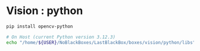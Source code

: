 # Vision : python

```bash
pip install opencv-python
```

```bash
# On Host (current Python version 3.12.3)
echo "/home/${USER}/NoBlackBoxes/LastBlackBox/boxes/vision/python/libs" >> /home/${USER}/NoBlackBoxes/LastBlackBox/_tmp/LBB/lib/python3.12/site-packages/NB3.pth
```